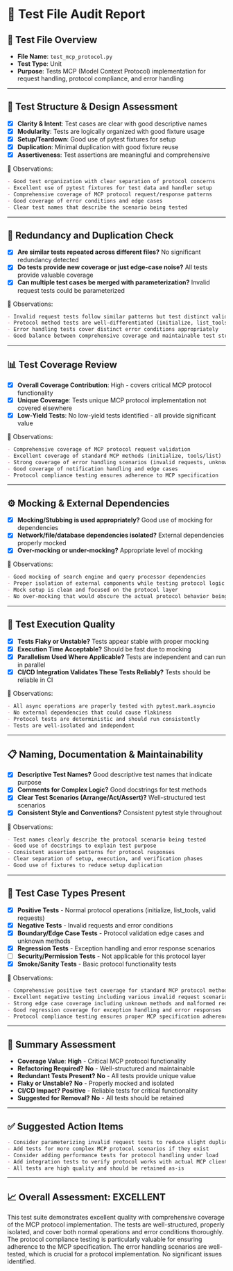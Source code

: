 # 🧪 Test File Audit Report

## 📌 **Test File Overview**

* **File Name**: `test_mcp_protocol.py`
* **Test Type**: Unit
* **Purpose**: Tests MCP (Model Context Protocol) implementation for request handling, protocol compliance, and error handling

---

## 🧱 **Test Structure & Design Assessment**

* [x] **Clarity & Intent**: Test cases are clear with good descriptive names
* [x] **Modularity**: Tests are logically organized with good fixture usage
* [x] **Setup/Teardown**: Good use of pytest fixtures for setup
* [x] **Duplication**: Minimal duplication with good fixture reuse
* [x] **Assertiveness**: Test assertions are meaningful and comprehensive

📝 Observations:

```markdown
- Good test organization with clear separation of protocol concerns
- Excellent use of pytest fixtures for test data and handler setup
- Comprehensive coverage of MCP protocol request/response patterns
- Good coverage of error conditions and edge cases
- Clear test names that describe the scenario being tested
```

---

## 🔁 **Redundancy and Duplication Check**

* [x] **Are similar tests repeated across different files?** No significant redundancy detected
* [x] **Do tests provide new coverage or just edge-case noise?** All tests provide valuable coverage
* [x] **Can multiple test cases be merged with parameterization?** Invalid request tests could be parameterized

📝 Observations:

```markdown
- Invalid request tests follow similar patterns but test distinct validation scenarios
- Protocol method tests are well-differentiated (initialize, list_tools, unknown methods)
- Error handling tests cover distinct error conditions appropriately
- Good balance between comprehensive coverage and maintainable test structure
```

---

## 📊 **Test Coverage Review**

* [x] **Overall Coverage Contribution**: High - covers critical MCP protocol functionality
* [x] **Unique Coverage**: Tests unique MCP protocol implementation not covered elsewhere
* [x] **Low-Yield Tests**: No low-yield tests identified - all provide significant value

📝 Observations:

```markdown
- Comprehensive coverage of MCP protocol request validation
- Excellent coverage of standard MCP methods (initialize, tools/list)
- Strong coverage of error handling scenarios (invalid requests, unknown methods, exceptions)
- Good coverage of notification handling and edge cases
- Protocol compliance testing ensures adherence to MCP specification
```

---

## ⚙️ **Mocking & External Dependencies**

* [x] **Mocking/Stubbing is used appropriately?** Good use of mocking for dependencies
* [x] **Network/file/database dependencies isolated?** External dependencies properly mocked
* [x] **Over-mocking or under-mocking?** Appropriate level of mocking

📝 Observations:

```markdown
- Good mocking of search engine and query processor dependencies
- Proper isolation of external components while testing protocol logic
- Mock setup is clean and focused on the protocol layer
- No over-mocking that would obscure the actual protocol behavior being tested
```

---

## 🚦 **Test Execution Quality**

* [x] **Tests Flaky or Unstable?** Tests appear stable with proper mocking
* [x] **Execution Time Acceptable?** Should be fast due to mocking
* [x] **Parallelism Used Where Applicable?** Tests are independent and can run in parallel
* [x] **CI/CD Integration Validates These Tests Reliably?** Tests should be reliable in CI

📝 Observations:

```markdown
- All async operations are properly tested with pytest.mark.asyncio
- No external dependencies that could cause flakiness
- Protocol tests are deterministic and should run consistently
- Tests are well-isolated and independent
```

---

## 📋 **Naming, Documentation & Maintainability**

* [x] **Descriptive Test Names?** Good descriptive test names that indicate purpose
* [x] **Comments for Complex Logic?** Good docstrings for test methods
* [x] **Clear Test Scenarios (Arrange/Act/Assert)?** Well-structured test scenarios
* [x] **Consistent Style and Conventions?** Consistent pytest style throughout

📝 Observations:

```markdown
- Test names clearly describe the protocol scenario being tested
- Good use of docstrings to explain test purpose
- Consistent assertion patterns for protocol responses
- Clear separation of setup, execution, and verification phases
- Good use of fixtures to reduce setup duplication
```

---

## 🧪 **Test Case Types Present**

* [x] **Positive Tests** - Normal protocol operations (initialize, list_tools, valid requests)
* [x] **Negative Tests** - Invalid requests and error conditions
* [x] **Boundary/Edge Case Tests** - Protocol validation edge cases and unknown methods
* [x] **Regression Tests** - Exception handling and error response scenarios
* [ ] **Security/Permission Tests** - Not applicable for this protocol layer
* [x] **Smoke/Sanity Tests** - Basic protocol functionality tests

📝 Observations:

```markdown
- Comprehensive positive test coverage for standard MCP protocol methods
- Excellent negative testing including various invalid request scenarios
- Strong edge case coverage including unknown methods and malformed requests
- Good regression coverage for exception handling and error responses
- Protocol compliance testing ensures proper MCP specification adherence
```

---

## 🏁 **Summary Assessment**

* **Coverage Value**: **High** - Critical MCP protocol functionality
* **Refactoring Required?** **No** - Well-structured and maintainable
* **Redundant Tests Present?** **No** - All tests provide unique value
* **Flaky or Unstable?** **No** - Properly mocked and isolated
* **CI/CD Impact?** **Positive** - Reliable tests for critical functionality
* **Suggested for Removal?** **No** - All tests should be retained

---

## ✅ Suggested Action Items

```markdown
- Consider parameterizing invalid request tests to reduce slight duplication
- Add tests for more complex MCP protocol scenarios if they exist
- Consider adding performance tests for protocol handling under load
- Add integration tests to verify protocol works with actual MCP clients
- All tests are high quality and should be retained as-is
```

---

## 📈 **Overall Assessment: EXCELLENT**

This test suite demonstrates excellent quality with comprehensive coverage of the MCP protocol implementation. The tests are well-structured, properly isolated, and cover both normal operations and error conditions thoroughly. The protocol compliance testing is particularly valuable for ensuring adherence to the MCP specification. The error handling scenarios are well-tested, which is crucial for a protocol implementation. No significant issues identified.
